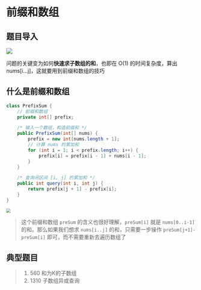 # 前缀和数组

## 题目导入

![](https://i.loli.net/2021/03/14/jn8xrazWeGhCDwc.png)

问题的关键变为如何**快速求子数组的和**，也即在 O(1) 的时间复杂度，算出 nums[i...j]，这就要用到前缀和数组的技巧

## 什么是前缀和数组

~~~java
class PrefixSum {
    // 前缀和数组
    private int[] prefix;

    /* 输入一个数组，构造前缀和 */
    public PrefixSum(int[] nums) {
        prefix = new int[nums.length + 1];
        // 计算 nums 的累加和
        for (int i = 1; i < prefix.length; i++) {
            prefix[i] = prefix[i - 1] + nums[i - 1];
        }
    }

    /* 查询闭区间 [i, j] 的累加和 */
    public int query(int i, int j) {
        return prefix[j + 1] - prefix[i];
    }
}
~~~

<img src="https://i.loli.net/2021/03/14/Z83sajkyTHWQKnz.png" style="zoom:67%;" />

> 这个前缀和数组 `preSum` 的含义也很好理解，`preSum[i]` 就是 `nums[0..i-1]` 的和。那么如果我们想求 `nums[i..j]` 的和，只需要一步操作 `preSum[j+1]-preSum[i]` 即可，而不需要重新去遍历数组了

## 典型题目

> 1. 560  和为K的子数组
> 2. 1310 子数组异或查询